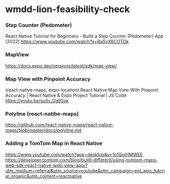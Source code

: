 # wmdd-lion-feasibility-check

### Step Counter (Pedometer)

React Native Tutorial for Beginners - Build a Step Counter (Pedometer) App [2022]
https://www.youtube.com/watch?v=RaSyX6COTDk

### MapView
https://docs.expo.dev/versions/latest/sdk/map-view/

### Map View with Pinpoint Accuracy
(react-native-maps, expo-location)
React Native Map View With Pinpoint Accuracy | React Native & Expo Project Tutorial | JS Code
https://youtu.be/su5v_Gg9Sxk

### Polyline (react-natibe-maps)
https://github.com/react-native-maps/react-native-maps/blob/master/docs/polyline.md

### Adding a TomTom Map in React Native
https://www.youtube.com/watch?app=desktop&v=1n1QgiHMWEE
https://developer.tomtom.com/blog/build-different/using-tomtom-maps-web-sdk-react-native-web-view-app/?utm_medium=referral&utm_source=youtube&utm_campaign=ent_apis_tutorial_organic&utm_content=reactnative

